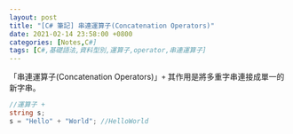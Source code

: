 ```yaml
---
layout: post
title: "[C# 筆記] 串連運算子(Concatenation Operators)"
date: 2021-02-14 23:58:00 +0800
categories: [Notes,C#]
tags: [C#,基礎語法,資料型別,運算子,operator,串連運算子]
---
```


「串連運算子(Concatenation Operators)」`+` 其作用是將多重字串連接成單一的新字串。


```c#
//運算子 +
string s;
s = "Hello" + "World"; //HelloWorld
```